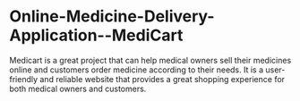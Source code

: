 # Online-Medicine-Delivery-Application--MediCart
Medicart is a great project that can help medical owners sell their medicines online and customers order medicine according to their needs. It is a user-friendly and reliable website that provides a great shopping experience for both medical owners and customers.
